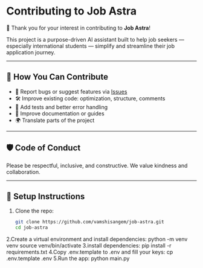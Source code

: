 # Contributing to Job Astra

👋 Thank you for your interest in contributing to **Job Astra**!

This project is a purpose-driven AI assistant built to help job seekers — especially international students — simplify and streamline their job application journey.

---

## 🧩 How You Can Contribute

- 🐞 Report bugs or suggest features via [Issues](../../issues)
- 🛠️ Improve existing code: optimization, structure, comments
- 🧪 Add tests and better error handling
- 📖 Improve documentation or guides
- 🌍 Translate parts of the project

---

## 🛡️ Code of Conduct

Please be respectful, inclusive, and constructive. We value kindness and collaboration.

---

## 💼 Setup Instructions

1. Clone the repo:
   ```bash
   git clone https://github.com/vamshisangem/job-astra.git
   cd job-astra
2.Create a virtual environment and install dependencies:
      python -m venv venv
source venv/bin/activate
3.install dependencies:
 pip install -r requirements.txt
4.Copy .env.template to .env and fill your keys:
       cp .env.template .env
5.Run the app:
       python main.py
